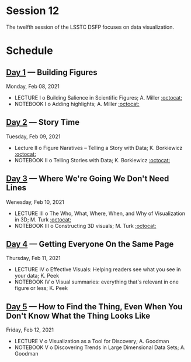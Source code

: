 # Session 12

The twelfth session of the LSSTC DSFP focuses on data visualization.

# Schedule


## [Day 1](Day1) — Building Figures

Monday, Feb 08, 2021

 * LECTURE I  o  Building Salience in Scientific Figures; A. Miller [:octocat:](https://github.com/adamamiller)
 * NOTEBOOK I  o  Adding highlights; A. Miller [:octocat:](https://github.com/adamamiller)

## [Day 2](Day2) –– Story Time

Tuesday, Feb 09, 2021

 * Lecture II  o  Figure Naratives – Telling a Story with Data; K. Borkiewicz [:octocat:](https://github.com/kalinalinkalina)
 * NOTEBOOK II  o  Telling Stories with Data; K. Borkiewicz [:octocat:](https://github.com/kalinalinkalina)

## [Day 3](Day3) — Where We're Going We Don't Need Lines

Wenesday, Feb 10, 2021

 * LECTURE III  o  The Who, What, Where, When, and Why of Visualization in 3D; M. Turk [:octocat:](https://github.com/MatthewTurk)
 * NOTEBOOK III  o  Constructing 3D visuals; M. Turk [:octocat:](https://github.com/MatthewTurk)


## [Day 4](Day4) — Getting Everyone On the Same Page

Thursday, Feb 11, 2021

 * LECTURE IV  o  Effective Visuals: Helping readers see what you see in your data; K. Peek 
 * NOTEBOOK IV  o  Visual summaries: everything that's relevant in one figure or less; K. Peek

## [Day 5](Day5) — How to Find the Thing, Even When You Don't Know What the Thing Looks Like

Friday, Feb 12, 2021

 * LECTURE V  o  Visualization as a Tool for Discovery; A. Goodman
 * NOTEBOOK V  o  Discovering Trends in Large Dimensional Data Sets; A. Goodman